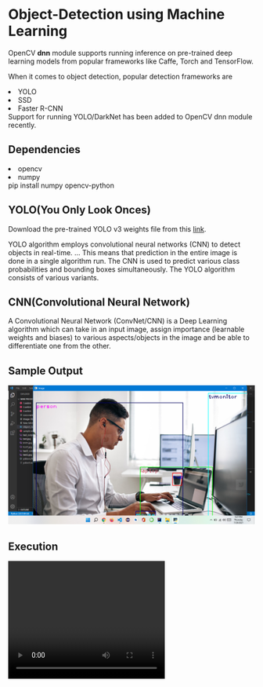 # Object-Detection using Machine Learning
OpenCV <b>dnn</b> module supports running inference on pre-trained deep learning models from popular frameworks like Caffe, Torch and TensorFlow.

When it comes to object detection, popular detection frameworks are

<li>YOLO</li>
<li>SSD</li>
<li>Faster R-CNN</li>
Support for running YOLO/DarkNet has been added to OpenCV dnn module recently.

<h2>Dependencies</h2>
<li>opencv</li>
<li>numpy</li>
pip install numpy opencv-python

<h2>YOLO(You Only Look Onces)</h2>

Download the pre-trained YOLO v3 weights file from this <a href="https://pjreddie.com/media/files/yolov3.weights">link</a>.

YOLO algorithm employs convolutional neural networks (CNN) to detect objects in real-time. ... This means that prediction in the entire image is done in a single algorithm run. The CNN is used to predict various class probabilities and bounding boxes simultaneously. The YOLO algorithm consists of various variants.

<h2>CNN(Convolutional Neural Network)</h2>


A Convolutional Neural Network (ConvNet/CNN) is a Deep Learning algorithm which can take in an input image, assign importance (learnable weights and biases) to various aspects/objects in the image and be able to differentiate one from the other.

<h2>Sample Output</h2>

<img src="https://github.com/iammahesh123/Image-Object-Detection-using-openCV-with-Machine-Learning/blob/main/output2.png"/>

<h2>Execution </h2>
<video width="320" height="240" controls>
  <source src="m" type="video/mp4">
  <source src="movie.ogg" type="video/ogg">
  Your browser does not support the video tag.
</video>

